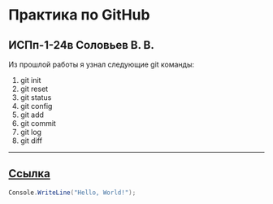 # Практика по GitHub
## ИСПп-1-24в Соловьев В. В.
Из прошлой работы я узнал следующие git команды:
1. git init
1. git reset
1. git status
1. git config
1. git add
1. git commit
1. git log
1. git diff
----------
[Ссылка](https://discord.gg/GpgDHU7W)
----------
```c#
Console.WriteLine("Hello, World!");
```
